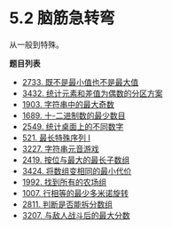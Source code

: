 # 5.2 脑筋急转弯

从一般到特殊。

**题目列表**

- [2733. 既不是最小值也不是最大值](https://leetcode.cn/problems/neither-minimum-nor-maximum/description/)
- [3432. 统计元素和差值为偶数的分区方案](https://leetcode.cn/problems/count-partitions-with-even-sum-difference/description/)
- [1903. 字符串中的最大奇数](https://leetcode.cn/problems/largest-odd-number-in-string/description/)
- [1689. 十-二进制数的最少数目](https://leetcode.cn/problems/partitioning-into-minimum-number-of-deci-binary-numbers/description/)
- [2549. 统计桌面上的不同数字](https://leetcode.cn/problems/count-distinct-numbers-on-board/description/)
- [521. 最长特殊序列 Ⅰ](https://leetcode.cn/problems/longest-uncommon-subsequence-i/description/)
- [3227. 字符串元音游戏](https://leetcode.cn/problems/vowels-game-in-a-string/description/)
- [2419. 按位与最大的最长子数组](https://leetcode.cn/problems/longest-subarray-with-maximum-bitwise-and/description/)
- [3424. 将数组变相同的最小代价](https://leetcode.cn/problems/minimum-cost-to-make-arrays-identical/description/)
- [1992. 找到所有的农场组](https://leetcode.cn/problems/find-all-groups-of-farmland/description/)
- [1007. 行相等的最少多米诺旋转](https://leetcode.cn/problems/minimum-domino-rotations-for-equal-row/description/)
- [2811. 判断是否能拆分数组](https://leetcode.cn/problems/check-if-it-is-possible-to-split-array/description/)
- [3207. 与敌人战斗后的最大分数](https://leetcode.cn/problems/maximum-points-after-enemy-battles/description/)
